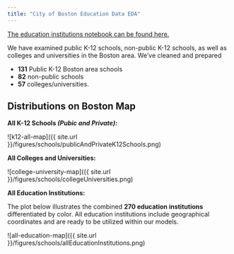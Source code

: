 ```yaml
---
title: "City of Boston Education Data EDA"
---
```


[The education institutions notebook can be found here.](https://github.com/sedelmeyer/predicting-crime/blob/master/notebooks/014_EDA_schools_and_universities.ipynb)

We have examined public K-12 schools, non-public K-12 schools, as well as colleges and universities in the Boston area. We’ve cleaned and prepared 

- **131** Public K-12 Boston area schools
- **82** non-public schools
- **57** colleges/universities. 


## Distributions on Boston Map

**All K-12 Schools *(Pubic and Private):***

![k12-all-map]({{ site.url }}/figures/schools/publicAndPrivateK12Schools.png)

**All Colleges and Universities:**

![college-university-map]({{ site.url }}/figures/schools/collegeUniversities.png)

**All Education Institutions:**

The plot below illustrates the combined **270 education institutions** differentiated by color. All education institutions include geographical coordinates and are ready to be utilized within our models.

![all-education-map]({{ site.url }}/figures/schools/allEducationInstitutions.png)
